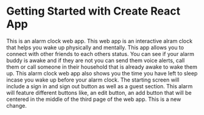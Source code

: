 # Getting Started with Create React App

This is an alarm clock web app. This web app is an interactive alram clock that helps you wake up physically and mentally. This app allows you to connect with other friends to each others status. You can see if your alarm buddy is awake and if they are not you can send them voice alerts, call them or call someone in their household that is already awake to wake them up. This alarm clock web app also shows you the time you have left to sleep incase you wake up before your alarm clock. The starting screen will include a sign in and sign out button as well as a guest section. This alarm will feature different buttons like, an edit button, an add button that will be centered in the middle of the third page of the web app. This is a new change.